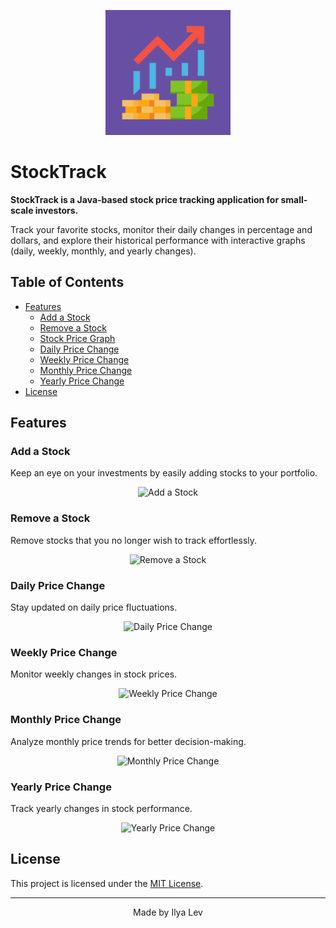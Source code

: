 <p align="center">
  <img src="https://raw.githubusercontent.com/ilia054/StockTrack/master/app/src/main/ic_launcher-playstore.png" alt="StockTrack Logo" width="200">
</p>

# StockTrack

**StockTrack is a Java-based stock price tracking application for small-scale investors.**

Track your favorite stocks, monitor their daily changes in percentage and dollars, and explore their historical performance with interactive graphs (daily, weekly, monthly, and yearly changes).

## Table of Contents
- [Features](#features)
  - [Add a Stock](#add-a-stock)
  - [Remove a Stock](#remove-a-stock)
  - [Stock Price Graph](#stock-price-graph)
  - [Daily Price Change](#daily-price-change)
  - [Weekly Price Change](#weekly-price-change)
  - [Monthly Price Change](#monthly-price-change)
  - [Yearly Price Change](#yearly-price-change)
- [License](#license)

## Features

### Add a Stock
Keep an eye on your investments by easily adding stocks to your portfolio.

<p align="center">
  <img src="https://github-production-user-asset-6210df.s3.amazonaws.com/88554020/265264387-10c3946f-7bd2-4367-8f0b-10aae9bc171f.gif" alt="Add a Stock" width="400">
</p>

### Remove a Stock
Remove stocks that you no longer wish to track effortlessly.

<p align="center">
  <img src="https://github.com/ilia054/StockTrack/assets/88554020/f225fad7-f8dc-41d1-a708-3274075f1482.gif" alt="Remove a Stock" width="400">
</p>

### Daily Price Change
Stay updated on daily price fluctuations.

<p align="center">
  <img src="https://github.com/ilia054/StockTrack/assets/88554020/0f43dfb8-049c-4598-9319-f64d50293792.gif" alt="Daily Price Change" width="400">
</p>

### Weekly Price Change
Monitor weekly changes in stock prices.

<p align="center">
  <img src="https://gyazo.com/b57de2be78ea179ca340999796093c8a.gif" alt="Weekly Price Change" width="400">
</p>

### Monthly Price Change
Analyze monthly price trends for better decision-making.

<p align="center">
  <img src="https://gyazo.com/393f38bef346c6b1948fe14881e8df45.gif" alt="Monthly Price Change" width="400">
</p>

### Yearly Price Change
Track yearly changes in stock performance.

<p align="center">
  <img src="https://gyazo.com/8a8386726dc2652400b35ee74b9c2e76.gif" alt="Yearly Price Change" width="400">
</p>

## License

This project is licensed under the [MIT License](LICENSE).

---

<p align="center">
  Made by Ilya Lev
</p>
